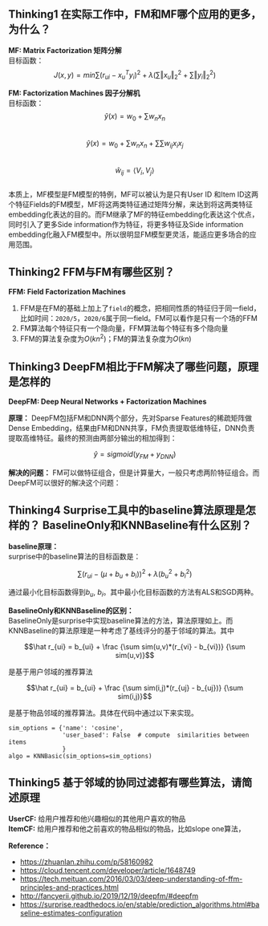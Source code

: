 ## Thinking1 在实际工作中，FM和MF哪个应用的更多，为什么？
**MF: Matrix Factorization 矩阵分解**  
目标函数：
$$J(x,y) = min \sum (r_{ui} - x_u^Ty_i)^2 + \lambda(\sum \Vert x_u \Vert_2^2 + \sum \Vert y_i \Vert_2^2)$$

**FM: Factorization Machines 因子分解机**  
目标函数：
$$\hat y(x) = w_0 + \sum w_n x_n$$  
$$\hat y(x) = w_0 + \sum w_n x_n + \sum \sum w_{ij} x_i x_j$$  
$$\hat w_{ij} = \langle V_i,V_j \rangle$$  
本质上，MF模型是FM模型的特例，MF可以被认为是只有User ID 和Item ID这两个特征Fields的FM模型，MF将这两类特征通过矩阵分解，来达到将这两类特征embedding化表达的目的。而FM继承了MF的特征embedding化表达这个优点，同时引入了更多Side information作为特征，将更多特征及Side information embedding化融入FM模型中。所以很明显FM模型更灵活，能适应更多场合的应用范围。

## Thinking2 FFM与FM有哪些区别？
**FFM: Field Factorization Machines**
1. FFM是在FM的基础上加上了`field`的概念，把相同性质的特征归于同一field，比如时间：`2020/5`，`2020/6`属于同一field。FM可以看作是只有一个场的FFM
2. FM算法每个特征只有一个隐向量，FFM算法每个特征有多个隐向量
3. FFM的算法复杂度为$O(kn^2)$；FM的算法复杂度为$O(kn)$

## Thinking3 DeepFM相比于FM解决了哪些问题，原理是怎样的
**DeepFM: Deep Neural Networks + Factorization Machines**

**原理：** DeepFM包括FM和DNN两个部分，先对Sparse Features的稀疏矩阵做Dense Embedding，结果由FM和DNN共享，FM负责提取低维特征，DNN负责提取高维特征。最终的预测由两部分输出的相加得到：

$$\hat y = sigmoid(y_{FM} + y_{DNN})$$

**解决的问题：** FM可以做特征组合，但是计算量大，一般只考虑两阶特征组合。而DeepFM可以很好的解决这个问题：

## Thinking4 Surprise工具中的baseline算法原理是怎样的？ BaselineOnly和KNNBaseline有什么区别？
**baseline原理：**  
surprise中的baseline算法的目标函数是：

$$\sum(r_{ui} - (\mu + b_u + b_i))^2 + \lambda (b_u^2 + b_i^2)$$

通过最小化目标函数得到$b_u$, $b_i$。其中最小化目标函数的方法有ALS和SGD两种。

**BaselineOnly和KNNBaseline的区别：**  
BaselineOnly是surprise中实现baseline算法的方法，算法原理如上。而KNNBaseline的算法原理是一种考虑了基线评分的基于邻域的算法。其中

$$\hat r_{ui} = b_{ui} + \frac {\sum sim(u,v)*(r_{vi} - b_{vi})} {\sum sim(u,v)}$$

是基于用户邻域的推荐算法

$$\hat r_{ui} = b_{ui} + \frac {\sum sim(i,j)*(r_{uj} - b_{uj})} {\sum sim(i,j)}$$

是基于物品邻域的推荐算法。具体在代码中通过以下来实现。

```{python}
sim_options = {'name': 'cosine',
               'user_based': False  # compute  similarities between items
               }
algo = KNNBasic(sim_options=sim_options)
```

## Thinking5 基于邻域的协同过滤都有哪些算法，请简述原理
**UserCF:** 给用户推荐和他兴趣相似的其他用户喜欢的物品  
**ItemCF:** 给用户推荐和他之前喜欢的物品相似的物品，比如slope one算法，







**Reference：**
- https://zhuanlan.zhihu.com/p/58160982
- https://cloud.tencent.com/developer/article/1648749
- https://tech.meituan.com/2016/03/03/deep-understanding-of-ffm-principles-and-practices.html 
- http://fancyerii.github.io/2019/12/19/deepfm/#deepfm
- https://surprise.readthedocs.io/en/stable/prediction_algorithms.html#baseline-estimates-configuration

